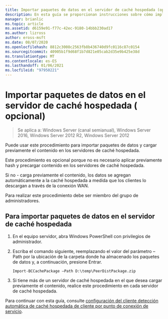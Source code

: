 ```yaml
---
title: Importar paquetes de datos en el servidor de caché hospedada (opcional)
description: En esta guía se proporcionan instrucciones sobre cómo implementar BranchCache en modo caché hospedada en equipos que ejecutan Windows Server 2016 y Windows 10.
manager: brianlic
ms.topic: article
ms.assetid: d6159e91-f77c-42ec-9180-14bbb230ad17
ms.author: lizross
author: eross-msft
ms.date: 08/07/2020
ms.openlocfilehash: 8812c3008c2563fb8b436740d9fc0116c87c0154
ms.sourcegitcommit: 40905b1f9d68f1b7d821e05cab2d35e9b425e38d
ms.translationtype: MT
ms.contentlocale: es-ES
ms.lasthandoff: 01/06/2021
ms.locfileid: "97950221"
---
```

# <a name="import-data-packages-on-the-hosted-cache-server-optional"></a>Importar paquetes de datos en el servidor de caché hospedada \( opcional\)

>Se aplica a: Windows Server (canal semianual), Windows Server 2016, Windows Server 2012 R2, Windows Server 2012

Puede usar este procedimiento para importar paquetes de datos y cargar previamente el contenido en los servidores de caché hospedada.

Este procedimiento es opcional porque no es necesario aplicar previamente hash y precargar contenido en los servidores de caché hospedada.

Si no \- carga previamente el contenido, los datos se agregan automáticamente a la caché hospedada a medida que los clientes lo descargan a través de la conexión WAN.

Para realizar este procedimiento debe ser miembro del grupo de administradores.

## <a name="to-import-data-packages-on-the-hosted-cache-server"></a>Para importar paquetes de datos en el servidor de caché hospedada

1. En el equipo servidor, abra Windows PowerShell con privilegios de administrador.

2. Escriba el comando siguiente, reemplazando el valor del parámetro – Path por la ubicación de la carpeta donde ha almacenado los paquetes de datos y, a continuación, presione Entrar.

    ```
    Import-BCCachePackage –Path D:\temp\PeerDistPackage.zip
    ```

3. Si tiene más de un servidor de caché hospedada en el que desea cargar previamente el contenido, realice este procedimiento en cada servidor de caché hospedada.

Para continuar con esta guía, consulte [configuración del cliente detección automática de caché hospedada de cliente por punto de conexión de servicio](10-Bc-Client-By-Scp.md).
